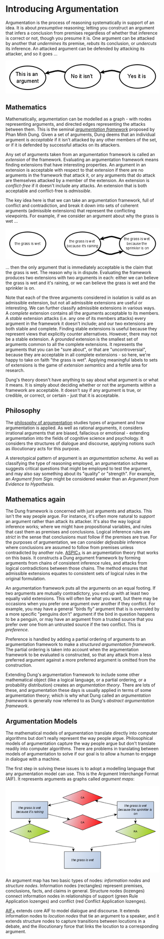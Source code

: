 # Introducing Argumentation
Argumentation is the process of reasoning systematically in support of an idea. It is about *presumptive* reasoning; letting you construct an argument that infers a conclusion from premises regardless of whether that inference is correct or not, though you presume it is. One argument can be attacked by another that *undermines* its premise, *rebuts* its conclusion, or *undercuts* its inference. An attacked argument can be defended by attacking its attacker, and so it goes ... 
 
![An argument](images/arg1.png) 
 
## Mathematics
Mathematically, argumentation can be modelled as a graph - with nodes representing arguments, and directed edges representing the attacks between them. This is the seminal [*argumentation framework*](https://dstl.github.io/eleatics/doc/dung-framework.html) proposed by Phan Minh Dung. Given a set of arguments, Dung deems that an individual argument is *acceptable* if it isn't attacked by any other members of the set, or if it is defended by successful attacks on its attackers.

Any set of arguments taken from an argumentation framework is called an *extension* of the framework. Evaluating an argumentation framework means finding extensions that have interesting properties. An argument in an extension is acceptable with respect to that extension if there are no arguments in the framework that attack it, or any arguments that do attack are themselves attacked by a member of the extension. An extension is *conflict-free* if it doesn't include any attacks. An extension that is both acceptable and conflict-free is *admissible*.

The key idea here is that we can take an argumentation framework, full of conflict and contradiction, and break it down into sets of coherent arguments \(admissible extensions\) that represent the conflicting viewpoints. For example, if we consider an argument about why the grass is wet ...

![An argument about rain](images/arg2.png)

... then the only argument that is immediately acceptable is the claim that the grass is wet. The reason why is in dispute. Evaluating the framework produces two extensions with two arguments in each: either we can believe the grass is wet and it's raining, or we can believe the grass is wet and the sprinkler is on.

Note that each of the three arguments considered in isolation is valid as an admissible extension, but not all admissible extensions are useful or interesting. We can further classify admissible extensions in various ways. A *complete* extension contains all the arguments acceptable to its members. A *stable* extension attacks \(i.e. any one of its members attacks\) every argument in the framework it doesn't include; and our two extensions are both stable and complete. Finding stable extensions is useful because they represent views that explicitly counter alternatives. However, there may not be a stable extension. A *grounded* extension is the smallest set of arguments common to all the complete extensions. It represents the arguments that you can be "sure about", or that are "uncontroversial", because they are acceptable in all complete extensions - so here, we're happy to take on faith "the grass is wet". Applying meaningful labels to sets of extensions is the game of *extension semantics* and a fertile area for research.
 
Dung's theory doesn't have anything to say about what argument is or what it means. It is simply about deciding whether or not the arguments within a framework are acceptable. It doesn't say if any argument is true, or credible, or correct, or certain - just that it is acceptable.
 
## Philosophy
The [philosophy of argumentation](https://plato.stanford.edu/entries/argument/#ArguTheo) studies types of argument and how argumentation is applied. As well as rational arguments, it considers irrational arguments that are biased, fallacious or emotional - extending argumentation into the fields of cognitive science and psychology. It considers the structures of dialogue and discourse, applying notions such as illocutionary acts for this purpose.


A stereotypical pattern of argument is an *argumentation scheme*. As well as classifying the type of reasoning employed, an argumentation scheme suggests critical questions that might be employed to test the argument, and may also say something about its "quality" or "strength". For example, an *Argument from Sign* might  be considered weaker than an *Argument from Evidence to Hypothesis*.

## Mathematics again
The Dung framework is concerned with just arguments and attacks. This isn't the way people argue. For instance, it's often more natural to *support* an argument rather than attack its attacker. It's also the way logical inference works; where we might have propositional variables, and rules that cast them as premises and conclusions. Logical inference rules are *strict* in the sense that conclusions must follow if the premises are true. For the purposes of argumentation, we can consider *defeasible* inference where conclusions are assumed to follow from premises unless contradicted by another rule. [ASPIC+](https://dstl.github.io/eleatics/doc/aspic.html) is an argumentation theory that works on this basis. It constructs a Dung argument framework by forming arguments from chains of consistent inference rules, and attacks from logical contradictions between those chains. The method ensures that admissible extensions equates to consistent sets of logical rules in the original formulation.

An argumentation framework puts all the arguments on an equal footing. If two arguments are mutually contradictory, you end up with at least two equally valid extensions. This will often be what you want, but there may be occasions when you prefer one argument over another if they conflict. For example, you may have a general "birds fly" argument that is is overruled by a more specific "penguins don't" argument if the bird in question happens to be a penguin, or may have an argument from a trusted source that you prefer over one from an untrusted source if the two conflict. This is *preference*.

Preference is handled by adding a partial ordering of arguments to an argumentation framework to make a *structured argumentation framework*. The partial ordering is taken into account when the argumentation framework to be evaluated is constructed, so that any attack from a less preferred argument against a more preferred argument is omitted from the construction.

Extending Dung's argumentation framework to include some other mathematical object \(like a logical language, or a partial ordering, or a probability distribution\) creates an *argumentation theory*. There are lots of these, and argumentation these days is usually applied in terms of some argumentation theory; which is why what Dung called an *argumentation framework* is generally now referred to as Dung's *abstract argumentation framework*. 

## Argumentation Models
The mathematical models of argumentation translate directly into computer algorithms but don't really represent the way people argue. Philosophical models of argumentation capture the way people argue but don't translate readily into computer algorithms. There are problems in translating between models of argumentation to solve if our goal is to allow a human to engage in dialogue with a machine.

The first step in solving these issues is to adopt a modelling language that any argumentation model can use. This is the Argument Interchange Format \(AIF\). It represents arguments as graphs called *argument maps*:

![AIF example](images/aifrain.png)

An argument map has two basic types of nodes: *information nodes* and *structure nodes*. Information nodes \(rectangles\) represent premises, conclusions, facts, and claims in general. Structure nodes \(lozenges\) connect information nodes in relationships of support \(green Rule Application lozenges\) and conflict \(red Conflict Application lozenges\).

[AIF+](https://dstl.github.io/eleatics/doc/grass-dialogue.html) extends core AIF to model dialogue and discourse. It extends information nodes to *locution nodes* that tie an argument to a speaker, and it extends structure nodes to capture transitions between locutions in a debate, and the illocutionary force that links the locution to a corresponding argument.
